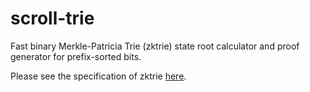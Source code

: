 # scroll-trie

Fast binary Merkle-Patricia Trie (zktrie) state root calculator and proof generator for prefix-sorted bits.

Please see the specification of zktrie [here](assets/zktrie.md).